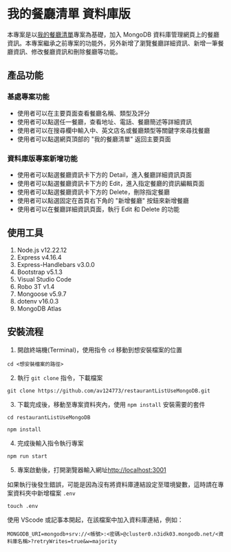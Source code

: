 # 我的餐廳清單 資料庫版
本專案是以[我的餐廳清單](https://github.com/av124773/restaurant_list)專案為基礎，加入 MongoDB 資料庫管理網頁上的餐廳資訊。本專案繼承之前專案的功能外，另外新增了瀏覽餐廳詳細資訊、新增一筆餐廳資訊、修改餐廳資訊和刪除餐廳等功能。

## 產品功能
### 基處專案功能
- 使用者可以在主要頁面查看餐廳名稱、類型及評分
- 使用者可以點選任一餐廳，查看地址、電話、餐廳簡述等詳細資訊
- 使用者可以在搜尋欄中輸入中、英文店名或餐廳類型等關鍵字來尋找餐廳
- 使用者可以點選網頁頂部的 "我的餐廳清單" 返回主要頁面

### 資料庫版專案新增功能
- 使用者可以點選餐廳資訊卡下方的 Detail，進入餐廳詳細資訊頁面
- 使用者可以點選餐廳資訊卡下方的 Edit，進入指定餐廳的資訊編輯頁面
- 使用者可以點選餐廳資訊卡下方的 Delete，刪除指定餐廳
- 使用者可以點選固定在首頁右下角的 "新增餐廳" 按鈕來新增餐廳
- 使用者可以在餐廳詳細資訊頁面，執行 Edit 和 Delete 的功能

## 使用工具
1. Node.js v12.22.12
2. Express v4.16.4
3. Express-Handlebars v3.0.0
4. Bootstrap v5.1.3
5. Visual Studio Code
6. Robo 3T v1.4
7. Mongoose v5.9.7
8. dotenv v16.0.3
9. MongoDB Atlas

## 安裝流程
1. 開啟終端機(Terminal)，使用指令 `cd` 移動到想安裝檔案的位置
```
cd <想安裝檔案的路徑>
```
2. 執行 `git clone` 指令，下載檔案
```
git clone https://github.com/av124773/restaurantListUseMongoDB.git
```
3. 下載完成後，移動至專案資料夾內，使用 `npm install` 安裝需要的套件
```
cd restaurantListUseMongoDB

npm install
```
4. 完成後輸入指令執行專案
```
npm run start
```
5. 專案啟動後，打開瀏覽器輸入網址[http://localhost:3001](http://localhost:3001)


如果執行後發生錯誤，可能是因為沒有將資料庫連結設定至環境變數，這時請在專案資料夾中新增檔案 `.env`
```
touch .env
```
使用 VScode 或記事本開起，在該檔案中加入資料庫連結，例如：
```
MONGODB_URI=mongodb+srv://<帳號>:<密碼>@cluster0.n3idk03.mongodb.net/<資料庫名稱>?retryWrites=true&w=majority
```

